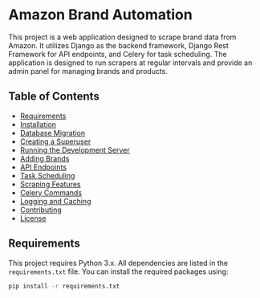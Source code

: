 # Amazon Brand Automation

This project is a web application designed to scrape brand data from Amazon. It utilizes Django as the backend framework, Django Rest Framework for API endpoints, and Celery for task scheduling. The application is designed to run scrapers at regular intervals and provide an admin panel for managing brands and products.

## Table of Contents

- [Requirements](#requirements)
- [Installation](#installation)
- [Database Migration](#database-migration)
- [Creating a Superuser](#creating-a-superuser)
- [Running the Development Server](#running-the-development-server)
- [Adding Brands](#adding-brands)
- [API Endpoints](#api-endpoints)
- [Task Scheduling](#task-scheduling)
- [Scraping Features](#scraping-features)
- [Celery Commands](#celery-commands)
- [Logging and Caching](#logging-and-caching)
- [Contributing](#contributing)
- [License](#license)

## Requirements

This project requires Python 3.x. All dependencies are listed in the `requirements.txt` file. You can install the required packages using:

```bash
pip install -r requirements.txt
